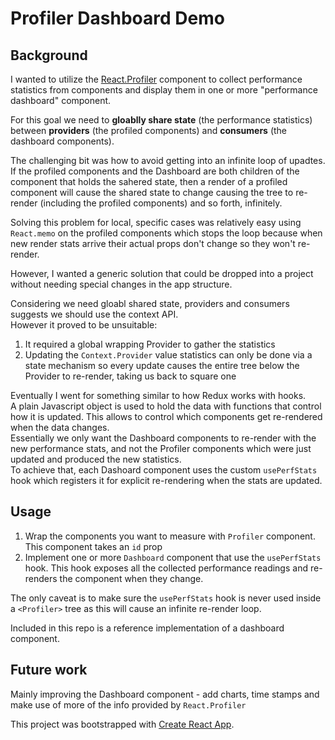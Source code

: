# Profiler Dashboard Demo
## Background
I wanted to utilize the [React.Profiler](https://reactjs.org/docs/profiler.html) component to collect performance statistics from components and display them in one or more "performance dashboard" component.

For this goal we need to **gloablly share state** (the performance statistics) between **providers** (the profiled components) and **consumers** (the dashboard components).

The challenging bit was how to avoid getting into an infinite loop of upadtes.  
If the profiled components and the Dashboard are both children of the component that holds the sahered state, then a render of a profiled component will cause the shared state to change causing the tree to re-render (including the profiled components) and so forth, infinitely.  

Solving this problem for local, specific cases was relatively easy using `React.memo` on the profiled components which stops the loop because when new render stats arrive their actual props don't change so they won't re-render.  

However, I wanted a generic solution that could be dropped into a project without needing special changes in the app structure.

Considering we need gloabl shared state, providers and consumers suggests we should use the context API.  
However it proved to be unsuitable:
1) It required a global wrapping Provider to gather the statistics
2) Updating the `Context.Provider` value statistics can only be done via a state mechanism so every update causes the entire tree below the Provider to re-render, taking us back to square one

Eventually I went for something similar to how Redux works with hooks.  
A plain Javascript object is used to hold the data with functions that control how it is updated. This allows to control which components get re-rendered when the data changes.  
Essentially we only want the Dashboard components to re-render with the new performance stats, and not the Profiler components which were just updated and produced the new statistics.  
To achieve that, each Dashoard component uses the custom `usePerfStats` hook which registers it for explicit re-rendering when the stats are updated.

## Usage
1. Wrap the components you want to measure with `Profiler` component. This component takes an `id` prop
2. Implement one or more `Dashboard` component that use the `usePerfStats` hook. This hook exposes all the collected performance readings and re-renders the component when they change.

The only caveat is to make sure the `usePerfStats` hook is never used inside a `<Profiler>` tree as this will cause an infinite re-render loop.

Included in this repo is a reference implementation of a dashboard component.

## Future work
Mainly improving the Dashboard component - add charts, time stamps and make use of more of the info provided by `React.Profiler`


This project was bootstrapped with [Create React App](https://github.com/facebook/create-react-app).
